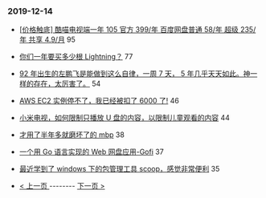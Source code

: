 ### 2019-12-14 
- [[价格触底] 酷喵电视端一年 105 官方 399/年 百度网盘普通 58/年 超级 235/年 共享 4.9/月](https://www.v2ex.com/t/628940) 95
- [你们一年要买多少根 Lightning？](https://www.v2ex.com/t/628887) 77
- [92 年出生的左鹏飞是能做到这么自律，一周 7 天， 5 年几乎天天如此。神一样的存在，太厉害了。](https://www.v2ex.com/t/628907) 54
- [AWS EC2 实例停不了，我已经被扣了 6000 了!](https://www.v2ex.com/t/629015) 46
- [小米电视，如何限制只播放 U 盘的内容，以限制儿童观看的内容](https://www.v2ex.com/t/628945) 44
- [才用了半年多就磨坏了的 mbp](https://www.v2ex.com/t/628905) 38
- [一个用 Go 语言实现的 Web 网盘应用-Gofi](https://www.v2ex.com/t/628911) 37
- [最近学到了 windows 下的包管理工具 scoop，感觉非常便利](https://www.v2ex.com/t/628943) 35 

- [ < 上一页 ](https://github.com/able8/v2ex-hot-record/blob/master/2019-12-13.md) -------- [ 下一页 > ](https://github.com/able8/v2ex-hot-record/blob/master/2019-12-15.md)